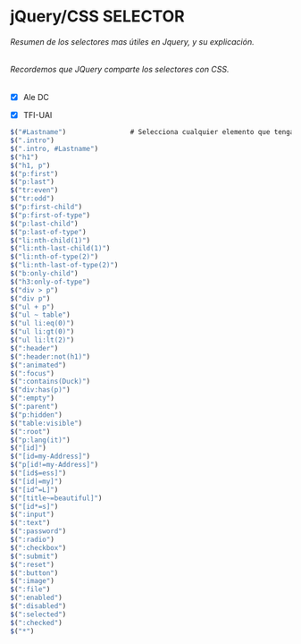 # jQuery/CSS SELECTOR
###### Resumen de los selectores mas útiles en Jquery, y su explicación.
###### Recordemos que JQuery comparte los selectores con CSS.

- [x] Ale DC
- [x] TFI-UAI


```javascript
$("#Lastname")                # Selecciona cualquier elemento que tenga el id #Lastname
$(".intro")     
$(".intro, #Lastname")
$("h1")
$("h1, p")
$("p:first")
$("p:last")
$("tr:even")
$("tr:odd")
$("p:first-child")
$("p:first-of-type")
$("p:last-child")
$("p:last-of-type")
$("li:nth-child(1)")
$("li:nth-last-child(1)")
$("li:nth-of-type(2)")
$("li:nth-last-of-type(2)")
$("b:only-child")
$("h3:only-of-type")
$("div > p")
$("div p")
$("ul + p")
$("ul ~ table")
$("ul li:eq(0)")
$("ul li:gt(0)")
$("ul li:lt(2)")
$(":header")
$(":header:not(h1)")
$(":animated")
$(":focus")
$(":contains(Duck)")
$("div:has(p)")
$(":empty")
$(":parent")
$("p:hidden")
$("table:visible")
$(":root")
$("p:lang(it)")
$("[id]")
$("[id=my-Address]")
$("p[id!=my-Address]")
$("[id$=ess]")
$("[id|=my]")
$("[id^=L]")
$("[title~=beautiful]")
$("[id*=s]")
$(":input")
$(":text")
$(":password")
$(":radio")
$(":checkbox")
$(":submit")
$(":reset")
$(":button")
$(":image")
$(":file")
$(":enabled")
$(":disabled")
$(":selected")
$(":checked")
$("*")
```
